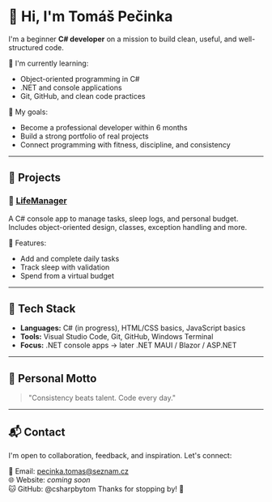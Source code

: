 # 👋 Hi, I'm Tomáš Pečinka

I'm a beginner **C# developer** on a mission to build clean, useful, and well-structured code.

🧠 I'm currently learning:

- Object-oriented programming in C#
- .NET and console applications
- Git, GitHub, and clean code practices

🎯 My goals:

- Become a professional developer within 6 months
- Build a strong portfolio of real projects
- Connect programming with fitness, discipline, and consistency

---

## 💼 Projects

### 🚀 [LifeManager](https://github.com/developer25tom/LifeManager)

A C# console app to manage tasks, sleep logs, and personal budget. Includes object-oriented design, classes, exception handling and more.

📌 Features:

- Add and complete daily tasks
- Track sleep with validation
- Spend from a virtual budget

---

## 🧰 Tech Stack

- **Languages:** C# (in progress), HTML/CSS basics, JavaScript basics
- **Tools:** Visual Studio Code, Git, GitHub, Windows Terminal
- **Focus:** .NET console apps → later .NET MAUI / Blazor / ASP.NET

---

## 💪 Personal Motto

> "Consistency beats talent. Code every day."

---

## 📬 Contact

I'm open to collaboration, feedback, and inspiration. Let's connect:

📧 Email: pecinka.tomas@seznam.cz  
🌐 Website: *coming soon*  
🐱  GitHub: @csharpbytom
Thanks for stopping by! 🚀
